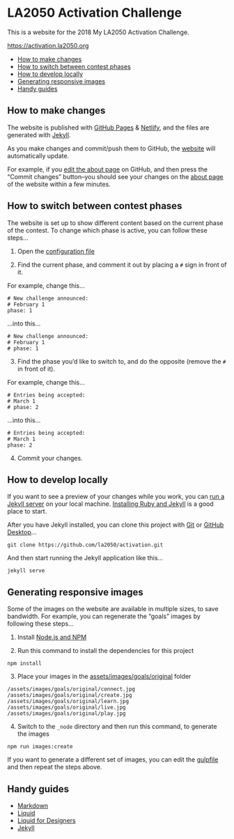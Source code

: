 
# LA2050 Activation Challenge

This is a website for the 2018 My LA2050 Activation Challenge.

https://activation.la2050.org

* [How to make changes](#how-to-make-changes)
* [How to switch between contest phases](#how-to-switch-between-contest-phases)
* [How to develop locally](#how-to-develop-locally)
* [Generating responsive images](#generating-responsive-images)
* [Handy guides](#handy-guides)

## How to make changes

The website is published with [GitHub Pages](https://pages.github.com) & [Netlify](https://www.netlify.com), and the files are generated with [Jekyll](http://jekyllrb.com).

As you make changes and commit/push them to GitHub, the [website](https://activation.la2050.org) will automatically update.

For example, if you [edit the about page](https://github.com/la2050/activation/edit/master/about.markdown) on GitHub, and then press the “Commit changes” button–you should see your changes on the [about page](https://activation.la2050.org/about/) of the website within a few minutes.

## How to switch between contest phases

The website is set up to show different content based on the current phase of the contest. To change which phase is active, you can follow these steps…

1) Open the [configuration file](https://github.com/la2050/activation/blob/master/_config.yml)

2) Find the current phase, and comment it out by placing a `#` sign in front of it.

For example, change this…
```
# New challenge announced: 
# February 1
phase: 1
```

…into this…
```
# New challenge announced: 
# February 1
# phase: 1
```

3) Find the phase you’d like to switch to, and do the opposite (remove the `#` in front of it).

For example, change this…
```
# Entries being accepted: 
# March 1
# phase: 2
```

…into this…
```
# Entries being accepted: 
# March 1
phase: 2
```
4) Commit your changes.

## How to develop locally

If you want to see a preview of your changes while you work, you can [run a Jekyll server](https://jekyllrb.com) on your local machine. [Installing Ruby and Jekyll](https://jekyllrb.com/docs/installation/) is a good place to start.

After you have Jekyll installed, you can clone this project with [Git](https://git-scm.com) or [GitHub Desktop](https://desktop.github.com)…

```
git clone https://github.com/la2050/activation.git
```

And then start running the Jekyll application like this...

```
jekyll serve
```
## Generating responsive images

Some of the images on the website are available in multiple sizes, to save bandwidth. For example, you can regenerate the “goals” images by following these steps…

1) Install [Node.js and NPM](https://nodejs.org/en/download/)

2) Run this command to install the dependencies for this project

```
npm install
```

3) Place your images in the [assets/images/goals/original](https://github.com/la2050/activation/tree/master/assets/images/goals/original) folder

```
/assets/images/goals/original/connect.jpg
/assets/images/goals/original/create.jpg
/assets/images/goals/original/learn.jpg
/assets/images/goals/original/live.jpg
/assets/images/goals/original/play.jpg
```

4) Switch to the `_node` directory and then run this command, to generate the images

```
npm run images:create
```

If you want to generate a different set of images, you can edit the [gulpfile](https://github.com/la2050/activation/blob/master/gulpfile.js) and then repeat the steps above.

## Handy guides

* [Markdown](https://guides.github.com/features/mastering-markdown/)
* [Liquid](https://shopify.github.io/liquid/)
* [Liquid for Designers](https://github.com/Shopify/liquid/wiki/Liquid-for-Designers)
* [Jekyll](https://jekyllrb.com/docs/home/)

